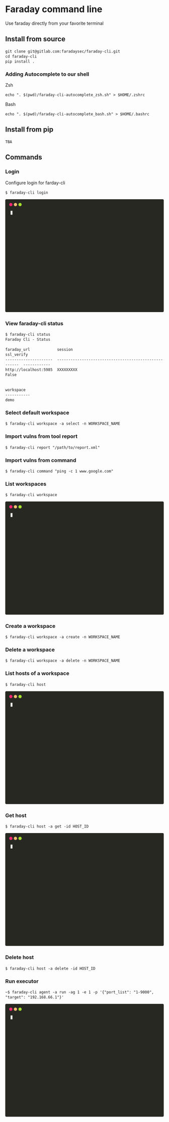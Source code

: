 # Faraday command line 
Use faraday directly from your favorite terminal


## Install from source
```shell script
git clone git@gitlab.com:faradaysec/faraday-cli.git
cd faraday-cli
pip install .
```

### Adding Autocomplete to our shell
Zsh
```
echo ". $(pwd)/faraday-cli-autocomplete_zsh.sh" > $HOME/.zshrc
```
Bash
```
echo ". $(pwd)/faraday-cli-autocomplete_bash.sh" > $HOME/.bashrc
```

## Install from pip

```
TBA
```

## Commands

### Login

Configure login for farday-cli

```shell script
$ faraday-cli login
```
![Example](./docs/login.svg)

### View faraday-cli status

```shell script
$ faraday-cli status
Faraday Cli - Status

faraday_url            session                                                ssl_verify
---------------------  -----------------------------------------------------  ------------
http://localhost:5985  XXXXXXXXX                                              False


workspace
-----------
demo
```

### Select default workspace

```shell script
$ faraday-cli workspace -a select -n WORKSPACE_NAME
```

### Import vulns from tool report

```shell script
$ faraday-cli report "/path/to/report.xml"
```

### Import vulns from command

```shell script
$ faraday-cli command "ping -c 1 www.google.com"
```

### List workspaces

```shell script
$ faraday-cli workspace
```
![Example](./docs/list_workspace.svg)

### Create a workspace

```shell script
$ faraday-cli workspace -a create -n WORKSPACE_NAME
```

### Delete a workspace

```shell script
$ faraday-cli workspace -a delete -n WORKSPACE_NAME
```

### List hosts of a workspace

```shell script
$ faraday-cli host
```
![Example](./docs/list_hosts.svg)

### Get host

```shell script
$ faraday-cli host -a get -id HOST_ID
```
![Example](./docs/get_host.svg)

### Delete host

```shell script
$ faraday-cli host -a delete -id HOST_ID
```

### Run executor

```shell script
~$ faraday-cli agent -a run -ag 1 -e 1 -p '{"port_list": "1-9000", "target": "192.168.66.1"}'
```

![Example](./docs/agent.svg)